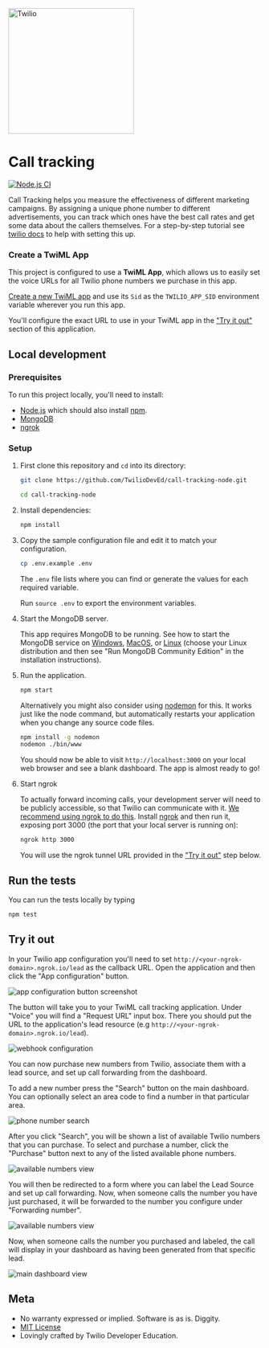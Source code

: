 <a href="https://www.twilio.com">
  <img src="https://static0.twilio.com/marketing/bundles/marketing/img/logos/wordmark-red.svg" alt="Twilio" width="250" />
</a>

# Call tracking

[![Node.js CI](https://github.com/TwilioDevEd/call-tracking-node/actions/workflows/node.js.yml/badge.svg)](https://github.com/TwilioDevEd/call-tracking-node/actions/workflows/node.js.yml)

Call Tracking helps you measure the effectiveness of different marketing campaigns. By assigning a unique phone number to different advertisements, you can track which ones have the best call rates and get some data about the callers themselves. For a step-by-step tutorial see [twilio docs](https://www.twilio.com/docs/tutorials/walkthrough/call-tracking/node/express) to help with setting this up.

### Create a TwiML App

This project is configured to use a **TwiML App**, which allows us to easily set the voice URLs for all Twilio phone numbers we purchase in this app.

[Create a new TwiML app](https://www.twilio.com/console/voice/twiml/apps) and use its `Sid` as the `TWILIO_APP_SID` environment variable wherever you run this app.

You'll configure the exact URL to use in your TwiML app in the ["Try it out"](#try-it-out) section of this application.

## Local development

### Prerequisites

To run this project locally, you'll need to install:
  - [Node.js](http://nodejs.org/) which should also install [npm](https://www.npmjs.com/).
  - [MongoDB](https://docs.mongodb.com/manual/administration/install-community/)
  - [ngrok](https://ngrok.com/download)

### Setup

1. First clone this repository and `cd` into its directory:
    ```bash
    git clone https://github.com/TwilioDevEd/call-tracking-node.git

    cd call-tracking-node
    ```

1. Install dependencies:
    ```bash
    npm install
    ```

1. Copy the sample configuration file and edit it to match your configuration.
    ```bash
    cp .env.example .env
    ```

    The `.env` file lists where you can find or generate the values for each required variable.

    Run `source .env` to export the environment variables.

1. Start the MongoDB server.

   This app requires MongoDB to be running. See how to start the MongoDB service on [Windows](https://docs.mongodb.com/manual/tutorial/install-mongodb-on-windows/#start-mongodb-community-edition-as-a-windows-service), [MacOS](https://docs.mongodb.com/manual/tutorial/install-mongodb-on-os-x/#run-mongodb-community-edition), or [Linux](https://docs.mongodb.com/manual/administration/install-on-linux/) (choose your Linux distribution and then see "Run MongoDB Community Edition" in the installation instructions).

1. Run the application.
    ```bash
    npm start
    ```

    Alternatively you might also consider using [nodemon](https://github.com/remy/nodemon) for this. It works just like
    the node command, but automatically restarts your application when you change any source code files.

    ```bash
    npm install -g nodemon
    nodemon ./bin/www
    ```

    You should now be able to visit `http://localhost:3000` on your local web browser and see a blank dashboard.
    The app is almost ready to go!

1. Start ngrok

   To actually forward incoming calls, your development server will need to be publicly accessible, so that Twilio can communicate with it. [We recommend using ngrok to do this](https://www.twilio.com/blog/2015/09/6-awesome-reasons-to-use-ngrok-when-testing-webhooks.html). Install [ngrok](http://ngrok.com) and then run it, exposing port 3000 (the port that your local server is running on):

    ```bash
    ngrok http 3000
    ```

    You will use the ngrok tunnel URL provided in the ["Try it out"](#try-it-out) step below.

## Run the tests

You can run the tests locally by typing

```bash
npm test
```

## Try it out

In your Twilio app configuration you'll need to set
`http://<your-ngrok-domain>.ngrok.io/lead` as the callback URL. Open
the application and then click the "App configuration" button.

![app configuration button screenshot](images/app-configuration.png)

The button will take you to your TwiML call tracking
application. Under "Voice" you will find a "Request URL" input
box. There you should put the URL to the application's lead resource
(e.g `http://<your-ngrok-domain>.ngrok.io/lead`).

![webhook configuration](images/webhook.png)

You can now purchase new numbers from Twilio, associate them with a lead source,
and set up call forwarding from the dashboard.

To add a new number press the "Search" button on the main dashboard. You can optionally
select an area code to find a number in that particular area.

![phone number search](images/phone-search.png)

After you click "Search", you will be shown a list of available Twilio numbers that you
can purchase. To select and purchase a number, click the "Purchase" button next
to any of the listed available phone numbers.

![available numbers view](images/purchase-number.png)

You will then be redirected to a form where you can label the Lead Source and
set up call forwarding. Now, when someone calls the number you have just purchased,
it will be forwarded to the number you configure under "Forwarding number".

![available numbers view](images/setup-lead.png)

Now, when someone calls the number you purchased and labeled, the call will display
in your dashboard as having been generated from that specific lead.

![main dashboard view](images/main-dashboard.png)

## Meta

* No warranty expressed or implied. Software is as is. Diggity.
* [MIT License](http://www.opensource.org/licenses/mit-license.html)
* Lovingly crafted by Twilio Developer Education.
